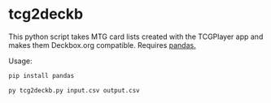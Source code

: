 # tcg2deckb
This python script takes MTG card lists created with the TCGPlayer app and makes them Deckbox.org compatible.
Requires [pandas.](https://pandas.pydata.org/)

Usage:
```sh
pip install pandas

py tcg2deckb.py input.csv output.csv
```
